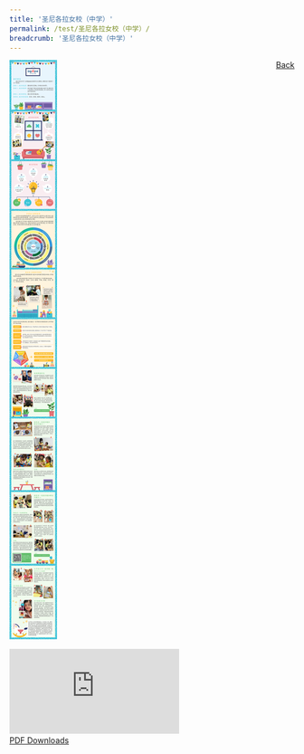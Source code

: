 ```yaml
---
title: '圣尼各拉女校（中学）'
permalink: /test/圣尼各拉女校（中学）/
breadcrumb: '圣尼各拉女校（中学）'
---
```

<a href="/gallery/华文学习展示区-chinese-exhibitions-c/schools/" style="float:right;">Back</a>
 <img src="/images/AGAPE-Presch-Poster.jpg"> <br/>
<div class="video-container">
  <iframe src="https://www.youtube.com/embed/d6fmLlW8eoE" frameborder="0" allow="accelerometer; autoplay; encrypted-media; gyroscope; picture-in-picture" allowfullscreen></iframe></div>
<a href="/Sharing-Sessions/01-website-exhibitor-template-pdf.pdf" download>PDF Downloads</a>

